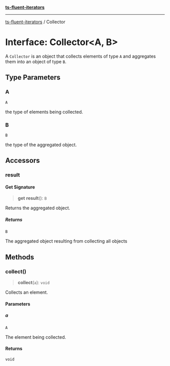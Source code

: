 [**ts-fluent-iterators**](../README.md)

---

[ts-fluent-iterators](../README.md) / Collector

# Interface: Collector\<A, B\>

A `Collector` is an object that collects elements of type `A` and aggregates them into an object of type `B`.

## Type Parameters

### A

`A`

the type of elements being collected.

### B

`B`

the type of the aggregated object.

## Accessors

### result

#### Get Signature

> **get** **result**(): `B`

Returns the aggregated object.

##### Returns

`B`

The aggregated object resulting from collecting all objects

## Methods

### collect()

> **collect**(`a`): `void`

Collects an element.

#### Parameters

##### a

`A`

The element being collected.

#### Returns

`void`

